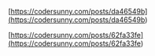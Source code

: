 
<p id="xzxTfnbsF7RfswxaMeCPSa">

[https://codersunny.com/posts/da46549b](<https://codersunny.com/posts/da46549b>)

</p>

<p id="h92vt6QEFSSYG4xGoBChzs">

[https://codersunny.com/posts/62fa33fe](<https://codersunny.com/posts/62fa33fe>)

</p>

<p id="a1CUnmbCwhoXH8zjpFaexp">



</p>
